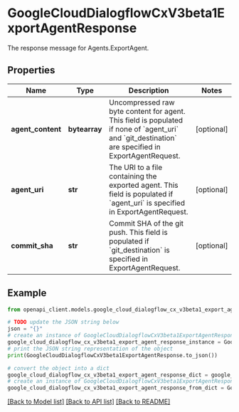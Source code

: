 # GoogleCloudDialogflowCxV3beta1ExportAgentResponse

The response message for Agents.ExportAgent.

## Properties

Name | Type | Description | Notes
------------ | ------------- | ------------- | -------------
**agent_content** | **bytearray** | Uncompressed raw byte content for agent. This field is populated if none of &#x60;agent_uri&#x60; and &#x60;git_destination&#x60; are specified in ExportAgentRequest. | [optional] 
**agent_uri** | **str** | The URI to a file containing the exported agent. This field is populated if &#x60;agent_uri&#x60; is specified in ExportAgentRequest. | [optional] 
**commit_sha** | **str** | Commit SHA of the git push. This field is populated if &#x60;git_destination&#x60; is specified in ExportAgentRequest. | [optional] 

## Example

```python
from openapi_client.models.google_cloud_dialogflow_cx_v3beta1_export_agent_response import GoogleCloudDialogflowCxV3beta1ExportAgentResponse

# TODO update the JSON string below
json = "{}"
# create an instance of GoogleCloudDialogflowCxV3beta1ExportAgentResponse from a JSON string
google_cloud_dialogflow_cx_v3beta1_export_agent_response_instance = GoogleCloudDialogflowCxV3beta1ExportAgentResponse.from_json(json)
# print the JSON string representation of the object
print(GoogleCloudDialogflowCxV3beta1ExportAgentResponse.to_json())

# convert the object into a dict
google_cloud_dialogflow_cx_v3beta1_export_agent_response_dict = google_cloud_dialogflow_cx_v3beta1_export_agent_response_instance.to_dict()
# create an instance of GoogleCloudDialogflowCxV3beta1ExportAgentResponse from a dict
google_cloud_dialogflow_cx_v3beta1_export_agent_response_from_dict = GoogleCloudDialogflowCxV3beta1ExportAgentResponse.from_dict(google_cloud_dialogflow_cx_v3beta1_export_agent_response_dict)
```
[[Back to Model list]](../README.md#documentation-for-models) [[Back to API list]](../README.md#documentation-for-api-endpoints) [[Back to README]](../README.md)


